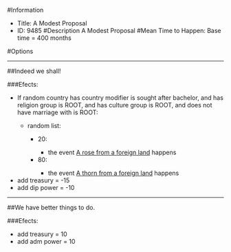 #Information
 - Title: A Modest Proposal
 - ID: 9485
#Description
A Modest Proposal
#Mean Time to Happen:
Base time = 400 months

#Options

___
##Indeed we shall!

###Efects:<ul><li>If random country has country modifier is sought after bachelor, and  has religion group is ROOT, and  has culture group is ROOT, and does not have marriage with is ROOT:</li><ul><li>random list:</li><ul><li>20:</li><ul><li>the event [A rose from a foreign land](../events/a_rose_from_a_foreign_land.md) happens</li></ul><li>80:</li><ul><li>the event [A thorn from a foreign land](../events/a_thorn_from_a_foreign_land.md) happens</li></ul></ul></ul><li>add treasury = -15</li><li>add dip power = -10</li></ul>

___
##We have better things to do.

###Efects:<ul><li>add treasury = 10</li><li>add adm power = 10</li></ul>
